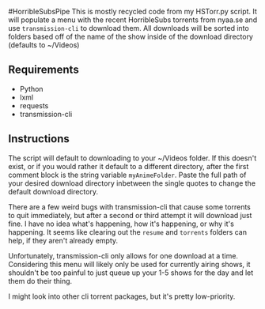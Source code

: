 #HorribleSubsPipe
This is mostly recycled code from my HSTorr.py script. It will populate a menu with the recent HorribleSubs torrents from nyaa.se and use `transmission-cli` to download them. All downloads will be sorted into folders based off of the name of the show inside of the download directory (defaults to ~/Videos)

## Requirements
* Python
 * lxml
 * requests
* transmission-cli

## Instructions
The script will default to downloading to your ~/Videos folder. If this doesn't exist, or if you would rather it default to a different directory, after the first comment block is the string variable `myAnimeFolder`. Paste the full path of your desired download directory inbetween the single quotes to change the default download directory.

There are a few weird bugs with transmission-cli that cause some torrents to quit immediately, but after a second or third attempt it will download just fine. I have no idea what's happening, how it's happening, or why it's happening. It seems like clearing out the `resume` and `torrents` folders can help, if they aren't already empty.

Unfortunately, transmission-cli only allows for one download at a time. Considering this menu will likely only be used for currently airing shows, it shouldn't be too painful to just queue up your 1-5 shows for the day and let them do their thing.

I might look into other cli torrent packages, but it's pretty low-priority.

